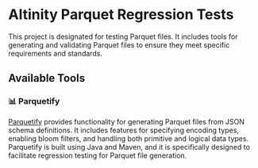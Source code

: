 # Altinity Parquet Regression Tests

This project is designated for testing Parquet files. It includes tools for generating and validating Parquet files to ensure they meet specific requirements and standards.

## Available Tools

### 📊 Parquetify

[Parquetify](https://github.com/Altinity/parquet-regression/tree/main/parquetify) provides functionality for generating Parquet files from JSON schema definitions. It includes features for specifying encoding types, enabling bloom filters, and handling both primitive and logical data types. Parquetify is built using Java and Maven, and it is specifically designed to facilitate regression testing for Parquet file generation.


